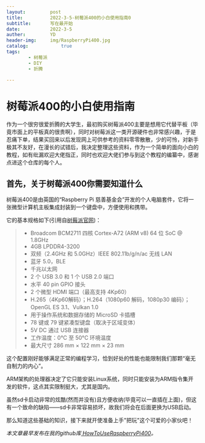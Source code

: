 ```yaml
---
layout:         post
title:          2022-3-5-树莓派400的小白使用指南0
subtitle:       写在最开始
date:           2022-3-5
auther:         YD
header-img:     img/RaspberryPi400.jpg
catalog:            true
tags:
        - 树莓派
        - DIY
        - 折腾

---
```


# 树莓派400的小白使用指南

作为一个很穷很爱折腾的大学生，最初购买树莓派400主要是想用它代替平板（毕竟市面上的平板真的很贵啊），同时对树莓派这一类开源硬件也非常感兴趣，于是忍痛下单，结果买回来以后发现网上可供参考的资料零零散散，少的可怜，对新手极其不友好，在漫长的试错后，我决定整理这些资料，作为一个简单的面向小白的教程，如有纰漏欢迎大佬指正，同时也欢迎大佬们参与到这个教程的编纂中，感谢点进这个仓库的每个人。

## 首先，关于树莓派400你需要知道什么

树莓派400是由英国的“Raspberry Pi 慈善基金会”开发的个人电脑套件，它将一张微型计算机主板集成封装到一个键盘中，方便使用和携带。

它的基本规格如下(引用自[树莓派官网](https://www.raspberrypi.com/products/raspberry-pi-400/specifications/))：
>* Broadcom BCM2711 四核 Cortex-A72 (ARM v8) 64 位 SoC @ 1.8GHz
>* 4GB LPDDR4-3200
>* 双频（2.4GHz 和 5.0GHz）IEEE 802.11b/g/n/ac 无线 LAN
>* 蓝牙 5.0，BLE
>* 千兆以太网
>* 2 个 USB 3.0 和 1 个 USB 2.0 端口
>* 水平 40 pin GPIO 接头
>* 2 个微型 HDMI 端口（最高支持 4Kp60）
>* H.265（4Kp60解码）；H.264（1080p60 解码，1080p30 编码）；OpenGL ES 3.1、Vulkan 1.0
>* 用于操作系统和数据存储的 MicroSD 卡插槽
>* 78 键或 79 键紧凑型键盘（取决于区域变体）
>* 5V DC 通过 USB 连接器
>* 工作温度：0°C 至 50°C 环境温度
>* 最大尺寸 286 mm × 122 mm × 23 mm

这个配置刚好能够满足正常的编程学习，恰到好处的性能也能限制我们那颗“毫无自制力的内心”。

ARM架构的处理器决定了它只能安装Linux系统，同时只能安装为ARM指令集开发的软件，这点其实限制挺大，尤其是国内。

虽然sd卡启动非常的炫酷(然而并没有)且方便收纳(毕竟可以一直插在上面)，但这有一个致命的缺陷——sd卡非常容易损坏，故我们将会在后面更换为USB启动。

那么知道这些基础的知识，接下来就开使准备上手"把玩"这个可爱的小家伙吧！

*本文章最早发布在我的github库[ HowToUseRaspberryPi400](https://github.com/devilYD/HowToUseRaspberryPi400)。*